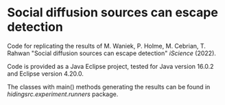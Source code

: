 # Social diffusion sources can escape detection

Code for replicating the results of M. Waniek, P. Holme, M. Cebrian, T. Rahwan "Social diffusion sources can escape detection" *iScience* (2022).

Code is provided as a Java Eclipse project, tested for Java version 16.0.2 and Eclipse version 4.20.0.

The classes with main() methods generating the results can be found in *hidingsrc.experiment.runners* package.
